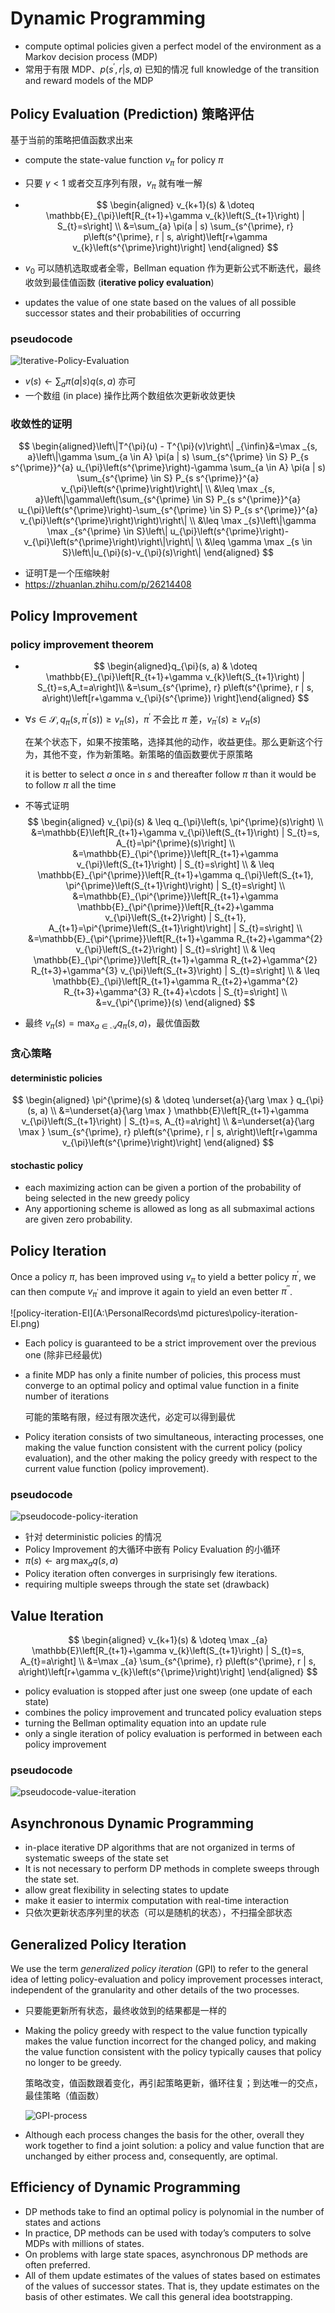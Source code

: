 # Dynamic Programming 

- compute optimal policies given a perfect model of the environment as a Markov decision process (MDP) 
- 常用于有限 MDP、$p\left(s^{\prime}, r | s, a\right)$ 已知的情况 full knowledge of the transition and reward models of the MDP 

## Policy Evaluation (Prediction)  策略评估

基于当前的策略把值函数求出来

- compute the state-value function $v_{\pi}$ for policy $\pi$ 

- 只要 $\gamma < 1$ 或者交互序列有限，$v_{\pi}$ 就有唯一解

- $$
  \begin{aligned} v_{k+1}(s) & \doteq \mathbb{E}_{\pi}\left[R_{t+1}+\gamma v_{k}\left(S_{t+1}\right) | S_{t}=s\right] \\ &=\sum_{a} \pi(a | s) \sum_{s^{\prime}, r} p\left(s^{\prime}, r | s, a\right)\left[r+\gamma v_{k}\left(s^{\prime}\right)\right] \end{aligned}
  $$

- $v_0$ 可以随机选取或者全零，Bellman equation 作为更新公式不断迭代，最终收敛到最佳值函数 (**iterative policy evaluation**)

- updates the value of one state based on the values of all possible successor states and their probabilities of occurring 

### pseudocode 

  ![Iterative-Policy-Evaluation](pictures/pseudocode-Policy-Evaluation.png)

  - $v(s)\gets \sum _{a} \pi (a|s) q(s,a)$ 亦可
  - 一个数组 (in place) 操作比两个数组依次更新收敛更快

### 收敛性的证明

$$
\begin{aligned}\left\|T^{\pi}(u) - T^{\pi}(v)\right\| _{\infin}&=\max _{s, a}\left\|\gamma \sum_{a \in A} \pi(a | s) \sum_{s^{\prime} \in S} P_{s s^{\prime}}^{a} u_{\pi}\left(s^{\prime}\right)-\gamma \sum_{a \in A} \pi(a | s) \sum_{s^{\prime} \in S} P_{s s^{\prime}}^{a} v_{\pi}\left(s^{\prime}\right)\right\| \\ 
&\leq \max _{s, a}\left\|\gamma\left(\sum_{s^{\prime} \in S} P_{s s^{\prime}}^{a} u_{\pi}\left(s^{\prime}\right)-\sum_{s^{\prime} \in S} P_{s s^{\prime}}^{a} v_{\pi}\left(s^{\prime}\right)\right)\right\| \\
&\leq \max _{s}\left\|\gamma \max _{s^{\prime} \in S}\left\| u_{\pi}\left(s^{\prime}\right)-v_{\pi}\left(s^{\prime}\right)\right\|\right\| \\
&\leq \gamma \max _{s \in S}\left\|u_{\pi}(s)-v_{\pi}(s)\right\| \end{aligned}
$$

- 证明T是一个压缩映射
- https://zhuanlan.zhihu.com/p/26214408

## Policy Improvement

### policy improvement theorem

- $$
  \begin{aligned}q_{\pi}(s, a) & \doteq \mathbb{E}_{\pi}\left[R_{t+1}+\gamma v_{k}\left(S_{t+1}\right) | S_{t}=s,A_t=a\right]\\
&=\sum_{s^{\prime}, r} p\left(s^{\prime}, r | s, a\right)\left[r+\gamma  v_{\pi}(s^{\prime}) \right]\end{aligned}
  $$

- $\forall s \in \mathcal S,q_{\pi}\left(s, \pi^{\prime}(s)\right) \geq v_{\pi}(s)$，$\pi^{'}$ 不会比 $\pi$ 差，$v_{\pi^{\prime}}(s) \geq v_{\pi}(s)$ 

  在某个状态下，如果不按策略，选择其他的动作，收益更佳。那么更新这个行为，其他不变，作为新策略。新策略的值函数要优于原策略

  it is better to select $a$ once in $s$ and thereafter follow $\pi$ than it would be to follow $\pi$ all the time 

- 不等式证明  
  $$
  \begin{aligned} v_{\pi}(s) & \leq q_{\pi}\left(s, \pi^{\prime}(s)\right) \\ &=\mathbb{E}\left[R_{t+1}+\gamma v_{\pi}\left(S_{t+1}\right) | S_{t}=s, A_{t}=\pi^{\prime}(s)\right] \\ &=\mathbb{E}_{\pi^{\prime}}\left[R_{t+1}+\gamma v_{\pi}\left(S_{t+1}\right) | S_{t}=s\right] \\ & \leq \mathbb{E}_{\pi^{\prime}}\left[R_{t+1}+\gamma q_{\pi}\left(S_{t+1}, \pi^{\prime}\left(S_{t+1}\right)\right) | S_{t}=s\right] \\ &=\mathbb{E}_{\pi^{\prime}}\left[R_{t+1}+\gamma \mathbb{E}_{\pi^{\prime}}\left[R_{t+2}+\gamma v_{\pi}\left(S_{t+2}\right) | S_{t+1}, A_{t+1}=\pi^{\prime}\left(S_{t+1}\right)\right] | S_{t}=s\right] \\ &=\mathbb{E}_{\pi^{\prime}}\left[R_{t+1}+\gamma R_{t+2}+\gamma^{2} v_{\pi}\left(S_{t+2}\right) | S_{t}=s\right] \\ & \leq \mathbb{E}_{\pi^{\prime}}\left[R_{t+1}+\gamma R_{t+2}+\gamma^{2} R_{t+3}+\gamma^{3} v_{\pi}\left(S_{t+3}\right) | S_{t}=s\right] \\ & \leq \mathbb{E}_{\pi}\left[R_{t+1}+\gamma R_{t+2}+\gamma^{2} R_{t+3}+\gamma^{3} R_{t+4}+\cdots | S_{t}=s\right] \\ &=v_{\pi^{\prime}}(s) \end{aligned}
  $$

- 最终 $v_{\pi}(s)=\max _{a \in \mathcal{A}} q_{\pi}(s, a)$，最优值函数

### 贪心策略

#### deterministic policies 

$$
\begin{aligned} \pi^{\prime}(s) & \doteq \underset{a}{\arg \max } q_{\pi}(s, a) \\ &=\underset{a}{\arg \max } \mathbb{E}\left[R_{t+1}+\gamma v_{\pi}\left(S_{t+1}\right) | S_{t}=s, A_{t}=a\right] \\ &=\underset{a}{\arg \max } \sum_{s^{\prime}, r} p\left(s^{\prime}, r | s, a\right)\left[r+\gamma v_{\pi}\left(s^{\prime}\right)\right] \end{aligned}
$$

#### stochastic policy 

- each maximizing action can be given a portion of the probability of being selected in the new greedy policy 
- Any apportioning scheme is allowed as long as all submaximal actions are given zero probability. 

## Policy Iteration

Once a policy $\pi$, has been improved using $v_\pi$ to yield a better policy $\pi^{'}$, we can then compute $v_{\pi^{'}}$ and improve it again to yield an even better $\pi^{''}$. 

![policy-iteration-EI](A:\PersonalRecords\md pictures\policy-iteration-EI.png)

- Each policy is guaranteed to be a strict improvement over the previous one (除非已经最优)

- a finite MDP has only a finite number of policies, this process must converge to an optimal policy and optimal value function in a finite number of iterations 

  可能的策略有限，经过有限次迭代，必定可以得到最优
  
- Policy iteration consists of two simultaneous, interacting processes, one making the value function consistent with the current policy (policy evaluation), and the other making the policy greedy with respect to the current value function (policy improvement). 

### pseudocode 

![pseudocode-policy-iteration](pictures/pseudocode-policy-iteration.png)

- 针对 deterministic policies 的情况
- Policy Improvement 的大循环中嵌有 Policy Evaluation 的小循环
- $\pi(s)\gets \arg\max _{a} q(s,a)$ 
- Policy iteration often converges in surprisingly few iterations.
- requiring multiple sweeps through the state set (drawback)

## Value Iteration

$$
\begin{aligned} v_{k+1}(s) & \doteq \max _{a} \mathbb{E}\left[R_{t+1}+\gamma v_{k}\left(S_{t+1}\right) | S_{t}=s, A_{t}=a\right] \\ &=\max _{a} \sum_{s^{\prime}, r} p\left(s^{\prime}, r | s, a\right)\left[r+\gamma v_{k}\left(s^{\prime}\right)\right] \end{aligned}
$$

- policy evaluation is stopped after just one sweep (one update of each state) 
- combines the policy improvement and truncated policy evaluation steps 
- turning the Bellman optimality equation into an update rule 
- only a single iteration of policy evaluation is performed in between each policy improvement 

### pseudocode 

![pseudocode-value-iteration](pictures/pseudocode-value-iteration.png)

## Asynchronous Dynamic Programming 

- in-place iterative DP algorithms that are not organized in terms of systematic sweeps of the state set 
- It is not necessary to perform DP methods in complete sweeps through the state set. 
- allow great flexibility in selecting states to update 
- make it easier to intermix computation with real-time interaction 
- 只依次更新状态序列里的状态（可以是随机的状态），不扫描全部状态

## Generalized Policy Iteration 

We use the term *generalized policy iteration* (GPI) to refer to the general idea of letting policy-evaluation and policy improvement processes interact, independent of the granularity and other details of the two processes. 

- 只要能更新所有状态，最终收敛到的结果都是一样的

- Making the policy greedy with respect to the value function typically makes the value function incorrect for the changed policy, and making the value function consistent with the policy typically causes that policy no longer to be greedy. 

  策略改变，值函数跟着变化，再引起策略更新，循环往复；到达唯一的交点，最佳策略（值函数）

  ![GPI-process](pictures/GPI-process.png)

- Although each process changes the basis for the other, overall they work together to find a joint solution: a policy and value function that are unchanged by either process and, consequently, are optimal.

## Efficiency of Dynamic Programming 

- DP methods take to find an optimal policy is polynomial in the number of states and actions 
- In practice, DP methods can be used with today’s computers to solve MDPs with millions of states. 
- On problems with large state spaces, asynchronous DP methods are often preferred. 
- All of them update estimates of the values of states based on estimates of the values of successor states. That is, they update estimates on the basis of other estimates. We call this general idea bootstrapping. 